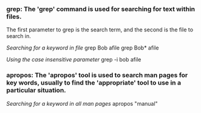 ### grep: The 'grep' command is used for searching for text within files.

The first parameter to grep is the search term, and the second is the file to search in.

_Searching for a keyword in file_
grep Bob afile
grep Bob* afile

*Using the case insensitive parameter*
grep -i bob afile

### apropos: The 'apropos' tool is used to search man pages for key words, usually to find the 'appropriate' tool to use in a particular situation.

*Searching for a keyword in all man pages*
apropos "manual"
